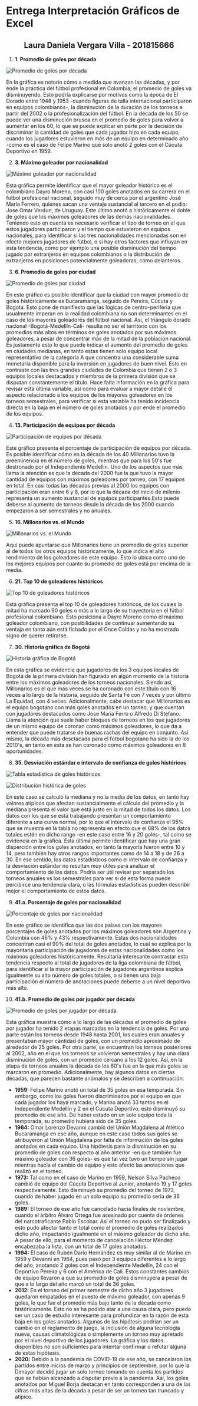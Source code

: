 # Entrega Interpretación Gráficos de Excel

<h2 align="center"> Laura Daniela Vergara Villa - 201815666 </h2>

 1. **1. Promedio de goles por década**
 
 ![Promedio de goles por década](<Graficos FPC entrega 2/1. Prom Goles Decad.png>)

 En la gráfica es notorio cómo a medida que avanzan las décadas, y por ende la práctica del fútbol profesional en Colombia, el promedio de goles va disminuyendo. Esto podría explicarse por motivos como la época de El Dorado entre 1948 y 1953 -cuando figuras de talla internacional participaron en equipos colombianos-, la disminución de la duración de los torneos a partir del 2002 o la profesionalización del fútbol. En la década de los 50 se puede ver una disminución brusca en el promedio de goles para volver a aumentar en los 60, lo que se puede explicar en parte por la decisión de discriminar la cantidad de goles que cada jugador hizo en cada equipo, cuando los jugadores estuvieron en más de un equipo en determinado año -como es el caso de Felipe Marino que solo anotó 2 goles con el Cúcuta Deportivo en 1959.

 2. **3. Máximo goleador por nacionalidad**
 
 ![Máximo goleador por nacionalidad](<Graficos FPC entrega 2/3. Max jugador nacionalidad.png>)

 Esta gráfica permite identificar que el mayor goleador histórico es el colombiano Dayro Moreno, con casi 100 goles anotados en su carrera en el fútbol profesional nacional, seguido muy de cerca por el argentino José María Ferrero, quienes sacan una ventaja sustancial al tercero en el podio: Jose Omar Verdun, de Uruguay. Este último anotó a históricamente el doble de goles que los máximos goleadores de las demás nacionalidades.
 Teniendo esto en cuenta es necesario verificar el tipo de torneo en el que estos jugadores participaron y el tiempo que estuvieron en equipos nacionales, para identificar si las tres nacionalidades mencionadas son en efecto mejores jugadores de fútbol, o si hay otros factores que influyan en esta tendencia, como por ejemplo una posible disminución del tiempo jugado por extranjeros en equipos colombianos o la distribución de extranjeros en posiciones potencialmente goleadoras, como delanteros.

 3. **6. Promedio de goles por ciudad**

![Promedio de goles por ciudad](<Graficos FPC entrega 2/6. Prom goles ciudad.png>)

En este gráfico es posible identificar que la ciudad con mayor promedio de goles históricamente es Bucaramanga, seguido de Pereira, Cúcuta y Bogotá. Esto pone de manifiesto que las lógicas de centro-periferia que usualmente imperan en la realidad colombiana no son determinantes en el caso de los mayores goleadores del fútbol nacional. Así, el triángulo dorado nacional -Bogotá-Medellín-Cali- resulta no ser el territorio con los promedios más altos en términos de goles anotados por sus máximos goleadores, a pesar de concentrar más de la mitad de la población nacional. Es justamente esto lo que puede indicar el aumento del promedio de goles en ciudades medianas, en tanto estas tienen solo equipo local representativo de la categoría A que concentra una considerable suma monetaria disponible para la inversión en jugadores de buen nivel. Esto en contraste con las tres grandes ciudades de Colombia que tienen 2 o 3 equipos locales destacados y miembros de la primera división que se disputan constantemente el título.
Hace falta información en la gráfica para revisar esta última variable, así como para evaluar a mayor detalle el aspecto relacionado a los equipos de los mayores goleadores en los torneos semestrales, para verificar si esta variable ha tenido incidencia directa en la baja en el número de goles anotados y por ende el promedio de los equipos.

 4. **13. Participación de equipos por década**

 ![Participación de equipos por década](<Graficos FPC entrega 2/13. Partici Equi Deca.png>)

 Este gráfico presenta el porcentaje de participación de equipos por década. Es posible identificar cómo en la década de los 40 Millonarios tuvo la preeminencia en el número de goles, mientras que para los 50's fue destronado por el Independiente Medellín. Uno de los aspectos que más llama la atención es que la década del 2000 fue la que tuvo la mayor cantidad de equipos con máximos goleadores por torneo, con 17 equipos en total. En casi todas las décadas previas al 2000 los equipos con participación eran entre 6 y 8, por lo que la década del inicio de milenio representa un aumento sustancial de equipos participantes.Esto puede deberse al aumento de torneos desde la década de los 2000 cuando empezaron a ser semestrales y no anuales.

 5. **16. Millonarios vs. el Mundo**

 ![Millonarios vs. el Mundo](<Graficos FPC entrega 2/16.Millos vs el Mundo.png>)

 Aquí puede apuntarse que Millonarios tiene un promedio de goles superior al de todos los otros equipos históricamente, lo que indica el alto rendimiento de los goleadores de este equipo. Esto lo ubica como uno de los mejores equipos por cuanto su promedio de goles está por encima de la media.

 6. **21. Top 10 de goleadores históricos**

![Top 10 de goleadores históricos](<Graficos FPC entrega 2/21.Top 10 goleadores.png>)

Esta gráfica presenta el top 10 de goleadores históricos, de los cuales la mitad ha marcado 90 goles o más a lo largo de su trayectoria en el fútbol profesional colombiano. Esto posiciona a Dayro Moreno como el máximo goleador colombiano, con posibilidades de continuar aumentando su ventaja en tanto aún está fichado por el Once Caldas y no ha mostrado signo de querer retirarse.

 7. **30. Historia gráfica de Bogotá**
 
 ![Historia gráfica de Bogotá](<Graficos FPC entrega 2/30.Historia graf Bogota.png>)

 En esta gráfica se evidencia que jugadores de los 3 equipos locales de Bogotá de la primera división han figurado en algún momento de la historia entre los máximos goleadores de los torneos nacionales. Siendo así, Millonarios es el que más veces se ha coronado con este título con 16 veces a lo largo de la historia, seguido de Santa Fé con 7 veces y por último La Equidad, con 4 veces. Adicionalmente, cabe destacar que Millonarios es el equipo bogotano con más goles anotados en un torneo, y que cuentan con jugadores destacados como Jose Maria Ferro o Alfredo Di Stefano. Llama la atención que suele haber bloques de torneos en los que jugadores de un mismo equipo de coronan como máximos goleadores, lo que da a entender que puede tratarse de buenas rachas del equipo en conjunto. Así mismo, la década más desctacada para el fútbol bogotano ha sido la de los 2010's, en tanto en esta se han coronado como máximos goleadores en 8 oportunidades.

 8. **35. Desviación estándar e intervalo de confianza de goles históricos**

![Tabla estadística de goles históricos](<Graficos FPC entrega 2/35.DesvEst InterConf.png>)

![Distribución histórica de goles](<Graficos FPC entrega 2/35.Dist Goles Hist.png>)

En este caso se calculó la mediana y no la media de los datos, en tanto hay valores atípicos que afectan sustancialmente el cálculo del promedio y la mediana presenta el valor que está justo en la mitad de todos los datos. Los datos con los que se está trabajando presentan un comportamiento diferente a una curva normal, por lo que el intervalo de confianza el 95% que se muestra en la tabla no representa en efecto que el 68% de los datos totales estén en dicho rango -en este caso entre 16 y 20 goles-, tal como se evidencia en la gráfica. Esta última permite identificar que hay una gran disperción entre los goles anotados, en tanto la mayoría fueron entre 10 y 14, pero también hay otros rangos importantes como de 14 a 18 y de 26 a 30. En ese sentido, los datos estadísticos como el intervalo de confianza y la desviación estándar no resultan muy útiles para analizar el comportamiento de los datos. Podría ser útil revisar por separado los torneos anuales vs los semestrales para ver si de esta forma puede percibirce una tendencia clara, o las fórmulas estadísticas pueden describir mejor el comportamiento de estos datos.

 9. **41.a. Porcentaje de goles por nacionalidad**
 
 ![Porcentaje de goles por nacionalidad](<Graficos FPC entrega 2/41.a.Porc Goles Nac.png>)

 En este gráfico se identifica que las dos países con los mayores porcentajes de goles anotados por los máximos goleadores son Argentina y Colombia con 46% y 43% respectivamente. Estas dos nacionalidades concentran casi el 90% del total de goles anotados, lo cual se explica por la mayoritaria participación de jugadores de estas nacionalidades como los máximos goleadores históricamente. Resultaría interesante contrastar esta tendencia respecto al total de jugadores de la liga colombiana de fútbol, para identificar si la mayor participación de jugadores argentinos explica igualmente su alto número de goles totales, o si tienen una baja participación el número de anotaciones puede deberse a un nivel deportivo más alto.

 10. **41.b. Promedio de goles por jugador por década**

![Promedio de goles por jugador por década](<Graficos FPC entrega 2/41.b. Prom gol jugador deca.png>)

Esta gráfica muestra cómo a lo largo de las décadas el promedio de goles por jugador ha tenido 2 etapas marcadas en la tendencia de goles. Por una parte están los torneos desde 1948 hasta 2001, los cuales eran anuales y presentaban mayor cantidad de goles, con un promedio aproximado de alrededor de 25 goles. Por otra parte, se encuentran los torneos posteriores al 2002, año en el que los torneos se volvieron semestrales y hay una clara disminución de goles, con un promedio cercano a los 12 goles. Así, en la etapa de torneos anuales la década de los 60's fue en la que más goles se marcaron en promedio.
Adicionalmente, hay algunos datos en ciertas décadas, que parecen bastante anómalos y se describen a continuación:

- **1959:** Felipe Marino anotó un total de 35 goles en esa temporada. Sin embargo, como los goles fueron discriminados por el equipo en que cada jugador los haya marcado, y Marino anotó 33 tantos en el Independiente Medellín y 2 en el Cúcuta Deportivo, esto disminuyó su promedio de ese año. De haber estado en un solo equipo toda la temporada, su promedio hubiera sido de 35 goles.
- **1964:** Omar Lorenzo Devanni cambió del Unión Magdalena al Atlético Bucaramanga en ese año, aunque en este caso todos sus goles se atribuyeron al Unión Magdalena por falta de información de los goles anotados en cada equipo. Una hipótesis para la disminución en su promedio de goles con respecto al año anterior -en que también fue máximo goleador con 36 goles- es que tal vez tuvo un tiempo sin jugar mientras hacía el cambio de equipo y esto afectó las anotaciones que realizó en el torneo.
- **1973:** Tal como en el caso de Marino en 1959, Nelson Silva Pacheco cambió de equipo del Cúcuta Deportivo al Junior, anotando 19 y 17 goles respectivamente. Esto disminuyó su promedio del torneo de 1973, cuando de haber jugado en un solo equipo su promedio sería de 36 goles.
- **1989:** El torneo de ese año fue cancelado hacia finales de noviembre, cuando el árbitro Álvaro Ortega fue asesinado por cuenta de órdenes del narcotraficante Pablo Escobar. Así el torneo no pudo ser finalizado y esto pudo afectar tanto el total como el promedio de goles realizados dicho año, impactando igualmente en el máximo goleador de dicho año. A pesar de ello, para el momento de cancelación Héctor Méndez encabezaba la lista, con un total de 17 goles anotados.
- **1994:** El caso de Rubén Darío Hernández es muy similar al de Marino en 1959 y Devanni en 1964, pues pasó por 3 equipos diferentes a lo largo del año, anotando 2 goles con el Independiente Medellín, 24 con el Deportivo Pereira y 6 con el América de Cali. Estos constantes cambios de equipo llevaron a que su promedio de goles disminuyera a pesar de que a lo largo del año marcó un total de 36 goles.
- **2012:** En el torneo del primer semestre de dicho año 3 jugadores quedaron empatados en el puesto de máximo goleador, con apenas 9 goles, lo que fue el promedio más bajo tanto de la década como históricamente. Esto no se ha podido atar a una causa clara, pero puede ser un caso de estudio interesante para profundizar en la razón de esta baja en los goles anotados. Algunas de las hipótesis podrían ser un cambio en el reglamento de juego, la inclusión de alguna tecnología nueva, causas climatológicas o simplemente un torneo muy apretado por el nivel deportivo de los jugadores. La gráfica y los datos disponibles no son suficientes para intentar confirmar o refutar alguna de estas hipótesis.
- **2020:** Debido a la pandemia de COVID-19 de ese año, se cancelaron los partidos entre inicios de marzo y principios de septiembre, por lo que la Dimayor decidió jugar un solo torneo tomando en cuenta los partidos que se habían alcanzado a disputar previo a la pandemia. Así, los goles anotados por Miguel Borja destacan en tanto corresponden a una de las cifras más altas de la década a pesar de ser un torneo tan truncado y atípico.